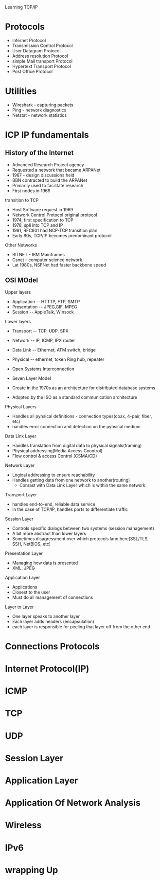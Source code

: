 Learning TCP/IP

# Protocols

+ Internet Protocol
+ Transmission Control Protocol
+ User Datagram Protocol
+ Address resolution Protocol
+ simple Mail transport Protocol
+ Hypertext Transport Protocol
+ Post Office Protocol

# Utilities

+ Wireshark - capturing packets
+ Ping - network diagnostics
+ Netstat - network statistics

# ICP IP fundamentals

## History of the Internet

+ Advanced Research Project agency
+ Requested a network that became ARPANet
+ 1967 - design discussions held
+ BBN contracted to build the ARPANet
+ Primarily used to facilitate research 
+ First nodes in 1969


transition to TCP


+ Host Software request in 1969
+ Network Control Protocol original protocol
+ 1974, first specification to TCP
+ 1978, spli into TCP and IP
+ 1981, RFC801 had NCP-TCP transition plan
+ Early 80s, TCP/IP becomes predominant protocol

Other Networks

+ BITNET - IBM Mainframes
+ Csnet - computer science network
+ Lat 1980s, NSFNet had faster backbone speed


## OSI MOdel 

Upper layers

+ Application -- HTTTP, FTP, SMTP
+ Presentation -- JPEG,GIF, MPEG
+ Session -- AppleTalk, Winsock 

 Lower layers

+ Transport -- TCP, UDP, SPX
+ Network -- IP, ICMP, IPX router
+ Data Link -- Ethernet, ATM switch, bridge
+ Physical -- ethernet, token Ring hub, repeater



+ Open Systems Interconnection
+ Seven Layer Model
+ Create in the 1970s as an architecture for distributed database systems
+ Adopted by the ISO as a standard communication architecture


Physical Layers

+ Handles all pyhsical definitions - connection types(coax, 4-pair, fiber, etc)
+ handles error connection and detection on the pyhsical medium

Data Link Layer 

+ Handles translation from digital data to physical signals(framing)
+ Physical addressing(Media Access Coontrol)
+ Flow control & access Control (CSMA/CD)

Network Layer

+ Logical addressing to ensure reachability
+ Handles getting data from one network to another(routing)
  + Conrast with Data Link Layer which is within the same network

Transport Layer

+ handles end-to-end, reliable data service
+ In the case of TCP/IP, handles ports to differentiate traffic

Session Layer

+ Controls specific dialogs between two systems (session management)
+ A bit more abstract than lower layers
+ Sometimes disagressment over which protocols land here(SSL/TLS, SSH, NetBIOS, etc)


Presentation Layer

+ Managing how data is presented
+ XML, JPEG

Application Layer

+ Applications
+ Closest to the user
+ Must do all management of connections


Layer to Layer

+ One layer speaks to another layer
+ Each layer adds headers (encapsulation)
+ each layer is responsible for peeling that layer off from the other end





# Connections Protocols
# Internet Protocol(IP)
# ICMP
# TCP
# UDP
# Session Layer
# Application Layer
# Application Of Network Analysis
# Wireless
# IPv6
# wrapping Up
